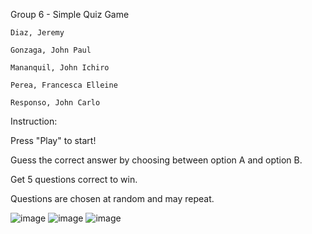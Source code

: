 Group 6 - Simple Quiz Game

    Diaz, Jeremy
    
    Gonzaga, John Paul
    
    Mananquil, John Ichiro
    
    Perea, Francesca Elleine
    
    Responso, John Carlo

Instruction:

Press "Play" to start! 

Guess the correct answer by choosing between option A and option B. 

Get 5 questions correct to win. 

Questions are chosen at random and may repeat. 

![image](https://github.com/John-Ichi/Simple-Quiz-Game---Java-AWT/assets/140050918/035acb9d-6419-4242-8f45-06be91bac431)
![image](https://github.com/John-Ichi/Simple-Quiz-Game---Java-AWT/assets/140050918/c899a8ba-8d41-45ed-9b2f-def55a060c6a)
![image](https://github.com/John-Ichi/Simple-Quiz-Game---Java-AWT/assets/140050918/8292f379-ac66-4ba9-bc9d-f38c3d03d202)
